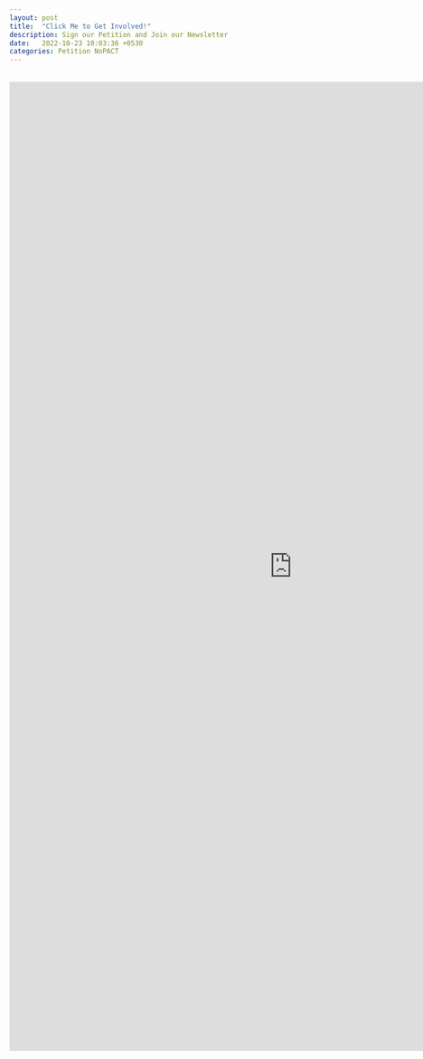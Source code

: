 ```yaml
---
layout: post
title:  "Click Me to Get Involved!"
description: Sign our Petition and Join our Newsletter
date:   2022-10-23 10:03:36 +0530
categories: Petition NoPACT
---
```


<br />

<iframe src="https://docs.google.com/forms/d/e/1FAIpQLSfvVNESkTVktA7gHl4-HA70TrQvOaX5pdVX9s2zaRWKQSG68w/viewform?embedded=true" width="1000" height="1713" frameborder="0" marginheight="0" marginwidth="0">Loading…</iframe>
